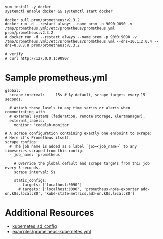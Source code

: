 ```
yum install -y docker
systemctl enable docker && systemctl start docker

docker pull prom/prometheus:v2.3.2
docker run -d --restart always --name prom -p 9090:9090 -v /tmp/prometheus.yml:/etc/prometheus/prometheus.yml prom/prometheus:v2.3.2
# docker run -d --restart always --name prom -p 9090:9090 -v /tmp/prometheus.yml:/etc/prometheus/prometheus.yml --dns=10.112.0.4 --dns=8.8.8.8 prom/prometheus:v2.3.2

# verify
# curl http://127.0.0.1:9090/
```

# Sample prometheus.yml

```
global:
  scrape_interval:     15s # By default, scrape targets every 15 seconds.

  # Attach these labels to any time series or alerts when communicating with
  # external systems (federation, remote storage, Alertmanager).
  external_labels:
    monitor: 'codelab-monitor'

# A scrape configuration containing exactly one endpoint to scrape:
# Here it's Prometheus itself.
scrape_configs:
  # The job name is added as a label `job=<job_name>` to any timeseries scraped from this config.
  - job_name: 'prometheus'

    # Override the global default and scrape targets from this job every 5 seconds.
    scrape_interval: 5s

    static_configs:
      - targets: ['localhost:9090']
      # targets: ['localhost:9090', 'prometheus-node-exporter.add-on.k8s.local:80', 'kube-state-metrics.add-on.k8s.local:80']
```

# Additional Resources

* [kubernetes_sd_config](https://prometheus.io/docs/prometheus/latest/configuration/configuration/#%3Ckubernetes_sd_config%3E)
* [examples/prometheus-kubernetes.yml](https://github.com/prometheus/prometheus/blob/master/documentation/examples/prometheus-kubernetes.yml)

